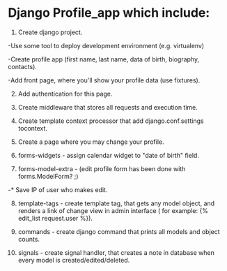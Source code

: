 # Django Profile_app which include:
1. Create django project.

-Use some tool to deploy development environment (e.g. virtualenv)

-Create profile app (first name, last name, data of birth, biography, contacts).

-Add front page, where you'll show your profile data (use fixtures).

2. Add authentication for this page.

3. Create middleware that stores all requests and execution time.

4. Create template context processor that add django.conf.settings tocontext.

5. Create a page where you may change your profile.

6. forms-widgets - assign calendar widget to "date of birth" field.

7. forms-model-extra - (edit profile form has been done with forms.ModelForm? ;)

-* Save IP of user who makes edit.

8. template-tags - create template tag, that gets any model object, and 
renders a link of change view in admin interface ( for example: {% edit_list request.user %}).

9. commands - create django command that prints all models and object counts.

10. signals - create signal handler, that creates a note in database when every model is created/edited/deleted.
